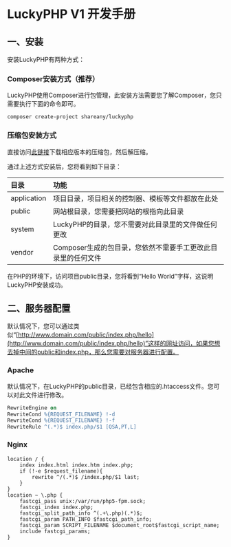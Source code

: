 # LuckyPHP V1 开发手册

## 一、安装

安装LuckyPHP有两种方式：

### Composer安装方式（推荐）

LuckyPHP使用Composer进行包管理，此安装方法需要您了解Composer，您只需要执行下面的命令即可。

```Linux
composer create-project shareany/luckyphp
```

### 压缩包安装方式

直接访问[此链接](https://github.com/ShareAny/LuckyPHP/releases)下载相应版本的压缩包，然后解压缩。

通过上述方式安装后，您将看到如下目录：

| 目录         | 功能                                               |
| :---------- | :------------------------------------------------ |
| application | 项目目录，项目相关的控制器、模板等文件都放在此处            |
| public      | 网站根目录，您需要把网站的根指向此目录                    |
| system      | LuckyPHP的目录，您不需要对此目录里的文件做任何更改         |
| vendor      | Composer生成的包目录，您依然不需要手工更改此目录里的任何文件 |

在PHP的环境下，访问项目public目录，您将看到“Hello World”字样，这说明LuckyPHP安装成功。

## 二、服务器配置

默认情况下，您可以通过类似“[http://www.domain.com/public/index.php/hello](http://www.domain.com/public/index.php/hello)”这样的网址访问，如果您想去掉中间的public和index.php，那么您需要对服务器进行配置。

### Apache

默认情况下，在LuckyPHP的public目录，已经包含相应的.htaccess文件。您可以对此文件进行修改。

```Apache
RewriteEngine on
RewriteCond %{REQUEST_FILENAME} !-d
RewriteCond %{REQUEST_FILENAME} !-f
RewriteRule ^(.*)$ index.php/$1 [QSA,PT,L]
```

### Nginx

```Nginx
location / {
    index index.html index.htm index.php;
    if (!-e $request_filename){
        rewrite ^/(.*)$ /index.php/$1 last;
    }
}
location ~ \.php {
    fastcgi_pass unix:/var/run/php5-fpm.sock;
    fastcgi_index index.php;
    fastcgi_split_path_info ^(.+\.php)(.*)$;
    fastcgi_param PATH_INFO $fastcgi_path_info;
    fastcgi_param SCRIPT_FILENAME $document_root$fastcgi_script_name;
    include fastcgi_params;
}
```